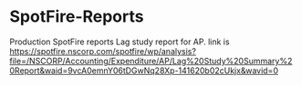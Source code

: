 # SpotFire-Reports
Production SpotFire reports
Lag study report for AP. link is https://spotfire.nscorp.com/spotfire/wp/analysis?file=/NSCORP/Accounting/Expenditure/AP/Lag%20Study%20Summary%20Report&waid=9vcA0emnY06tDGwNq28Xp-141620b02cUkjx&wavid=0
